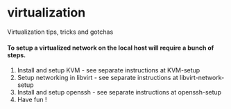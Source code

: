 # virtualization
Virtualization tips, tricks and gotchas 

#### To setup a virtualized network on the local host will require a bunch of steps.

1. Install and setup KVM - see separate instructions at KVM-setup
2. Setup networking in libvirt - see separate instructions at libvirt-network-setup
3. Install and setup openssh - see separate instructions at openssh-setup
4. Have fun !
